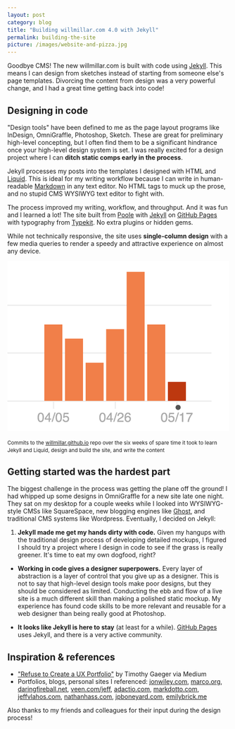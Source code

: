 ```yaml
---
layout: post
category: blog
title: "Building willmillar.com 4.0 with Jekyll"
permalink: building-the-site
picture: /images/website-and-pizza.jpg
---
```


Goodbye CMS! The new willmillar.com is built with code using [Jekyll](http://jekyllrb.com/). This means I can design from sketches instead of starting from someone else's page templates. Divorcing the content from design was a very powerful change, and I had a great time getting back into code!

<!--more-->

## Designing in code

"Design tools" have been defined to me as the page layout programs like InDesign, OmniGraffle, Photoshop, Sketch. These are great for preliminary high-level concepting, but I often find them to be a significant hindrance once your high-level design system is set. I was really excited for a design project where I can **ditch static comps early in the process**.

Jekyll processes my posts into the templates I designed with HTML and [Liquid](https://github.com/Shopify/liquid). This is ideal for my writing workflow because I can write in human-readable [Markdown](http://daringfireball.net/projects/markdown) in any text editor. No HTML tags to muck up the prose, and no stupid CMS WYSIWYG text editor to fight with.

The process improved my writing, workflow, and throughput. And it was fun and I learned a lot! The site built from [Poole](http://demo.getpoole.com/) with [Jekyll](http://jekyllrb.com/) on [GitHub Pages](https://pages.github.com/) with typography from [Typekit](https://typekit.com/). No extra plugins or hidden gems.

While not technically responsive, the site uses **single-column design** with a few media queries to render a speedy and attractive experience on almost any device.

![](/images/willmillar-com-4-0-graph.png)

<small>Commits to the [willmillar.github.io](https://github.com/willmillar/willmillar.github.io) repo over the six weeks of spare time it took to learn Jekyll and Liquid, design and build the site, and write the content</small>

## Getting started was the hardest part

The biggest challenge in the process was getting the plane off the ground! I had whipped up some designs in OmniGraffle for a new site late one night. They sat on my desktop for a couple weeks while I looked into WYSIWYG-style CMSs like SquareSpace, new blogging engines like [Ghost](https://ghost.org/), and traditional CMS systems like Wordpress. Eventually, I decided on Jekyll:

1. **Jekyll made me get my hands dirty with code.** Given my hangups with the traditional design process of developing detailed mockups, I figured I should try a project where I design in code to see if the grass is really greener. It's time to eat my own dogfood, right?

- **Working in code gives a designer superpowers.** Every layer of abstraction is a layer of control that you give up as a designer. This is not to say that high-level design tools make poor designs, but they should be considered as limited. Conducting the ebb and flow of a live site is a much different skill than making a polished static mockup. My experience has found code skills to be more relevant and reusable for a web designer than being really good at Photoshop.

- **It looks like Jekyll is here to stay** (at least for a while). [GitHub Pages](https://pages.github.com/) uses Jekyll, and there is a very active community.

## Inspiration & references

- ["Refuse to Create a UX Portfolio"](https://medium.com/digital-product-design/a44f802fee11) by Timothy Gaeger via Medium
- Portfolios, blogs, personal sites I referenced: [jonwiley.com](http://www.jonwiley.com/index.html), [marco.org](http://www.marco.org/), [daringfireball.net](http://daringfireball.net/), [veen.com/jeff](http://veen.com/jeff/), [adactio.com](http://adactio.com/), [markdotto.com](http://markdotto.com/), [jeffvlahos.com](http://jeffvlahos.com/), [nathanhass.com]("http://nathanhass.com/"), [jpboneyard.com](http://jpboneyard.com/), [emilybrick.me](http://emilybrick.me/)

Also thanks to my friends and colleagues for their input during the design process!